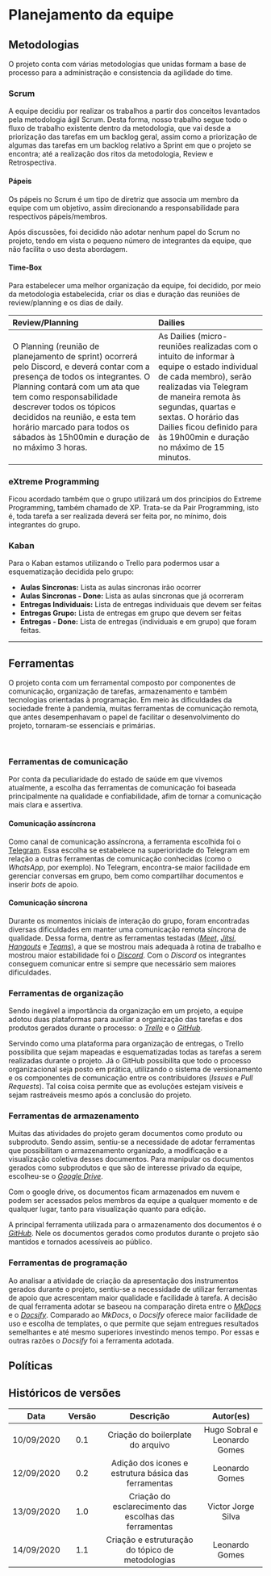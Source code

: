 # Planejamento da equipe

## Metodologias

O projeto conta com várias metodologias que unidas formam a base de processo para a administração e consistencia da agilidade do time.

### Scrum

A equipe decidiu por realizar os trabalhos a partir dos conceitos levantados pela metodologia ágil Scrum. Desta forma, nosso trabalho segue todo o fluxo de trabalho existente dentro da metodologia, que vai desde a priorização das tarefas em um backlog geral, assim como a priorização de algumas das tarefas em um backlog relativo a Sprint em que o projeto se encontra; até a realização dos ritos da metodologia, Review e Retrospectiva.

#### Pápeis

Os pápeis no Scrum é um tipo de diretriz que associa um membro da equipe com um objetivo, assim direcionando a responsabilidade para respectivos pápeis/membros.

Após discussões, foi decidido não adotar nenhum papel do Scrum no projeto, tendo em vista o pequeno número de integrantes da equipe, que não facilita o uso desta abordagem.

#### Time-Box

Para estabelecer uma melhor organização da equipe, foi decidido, por meio da metodologia estabelecida, criar os dias e duração das reuniões de review/planning e os dias de daily.

| Review/Planning                                                                                                                                                                                                                                                                                                                         | Dailies                                                                                                                                                                                                                                                                               |
| :-------------------------------------------------------------------------------------------------------------------------------------------------------------------------------------------------------------------------------------------------------------------------------------------------------------------------------------- | :------------------------------------------------------------------------------------------------------------------------------------------------------------------------------------------------------------------------------------------------------------------------------------ |
| O Planning (reunião de planejamento de sprint) ocorrerá pelo Discord, e deverá contar com a presença de todos os integrantes. O Planning contará com um ata que tem como responsabilidade descrever todos os tópicos decididos na reunião, e esta tem horário marcado para todos os sábados às 15h00min e duração de no máximo 3 horas. | As Dailies (micro-reuniões realizadas com o intuito de informar à equipe o estado individual de cada membro), serão realizadas via Telegram de maneira remota às segundas, quartas e sextas. O horário das Dailies ficou definido para às 19h00min e duração no máximo de 15 minutos. |

### eXtreme Programming

Ficou acordado também que o grupo utilizará um dos princípios do Extreme Programming, também chamado de XP. Trata-se da Pair Programming, isto é, toda tarefa a ser realizada deverá ser feita por, no mínimo, dois integrantes do grupo.

### Kaban

Para o Kaban estamos utilizando o Trello para podermos usar a esquematização decidida pelo grupo:

- **Aulas Sincronas:** Lista as aulas sincronas irão ocorrer
- **Aulas Sincronas - Done:** Lista as aulas sincronas que já ocorreram
- **Entregas Individuais:** Lista de entregas individuais que devem ser feitas
- **Entregas Grupo:** Lista de entregas em grupo que devem ser feitas
- **Entregas - Done:** Lista de entregas (individuais e em grupo) que foram feitas.

---

## Ferramentas

O projeto conta com um ferramental composto por componentes de comunicação, organização de tarefas, armazenamento e também tecnologias orientadas à programação. Em meio às dificuldades da sociedade frente à pandemia, muitas ferramentas de comunicação remota, que antes desempenhavam o papel de facilitar o desenvolvimento do projeto, tornaram-se essenciais e primárias.

<div class="topIcons icons">
  <i class="fab fa-telegram-plane"></i>
  <i class="fab fa-google-drive"></i>
  <i class="fab fa-discord"></i>
</div>
<div class="bottomIcons icons">
  <i class="fab fa-trello"></i>
  <i class="fab fa-github"></i>
</div>

### Ferramentas de comunicação

Por conta da peculiaridade do estado de saúde em que vivemos atualmente, a escolha das ferramentas de comunicação foi baseada principalmente na qualidade e confiabilidade, afim de tornar a comunicação mais clara e assertiva.

#### Comunicação assíncrona

Como canal de comunicação assíncrona, a ferramenta escolhida foi o [Telegram](https://telegram.org/). Essa escolha se estabelece na superioridade do Telegram em relação a outras ferramentas de comunicação conhecidas (como o _WhatsApp_, por exemplo). No Telegram, encontra-se maior facilidade em gerenciar conversas em grupo, bem como compartilhar documentos e inserir _bots_ de apoio.

#### Comunicação síncrona

Durante os momentos iniciais de interação do grupo, foram encontradas diversas dificuldades em manter uma comunicação remota síncrona de qualidade. Dessa forma, dentre as ferramentas testadas ([_Meet_](https://meet.google.com/), [_Jitsi_](https://meet.jit.si/), [_Hangouts_](https://hangouts.google.com/) e [_Teams_](https://www.microsoft.com/pt-br/microsoft-365/microsoft-teams/group-chat-software/)), a que se mostrou mais adequada à rotina de trabalho e mostrou maior estabilidade foi o [_Discord_](https://discord.com/). Com o _Discord_ os integrantes conseguem comunicar entre si sempre que necessário sem maiores dificuldades.

### Ferramentas de organização

Sendo inegável a importância da organização em um projeto, a equipe adotou duas plataformas para auxiliar a organização das tarefas e dos produtos gerados durante o processo: o [_Trello_](https://trello.com/) e o [_GitHub_](https://github.com/).

Servindo como uma plataforma para organização de entregas, o Trello possibilita que sejam mapeadas e esquematizadas todas as tarefas a serem realizadas durante o projeto. Já o GitHub possibilita que todo o processo organizacional seja posto em prática, utilizando o sistema de versionamento e os componentes de comunicação entre os contribuidores (_Issues_ e _Pull Requests_). Tal coisa coisa permite que as evoluções estejam visíveis e sejam rastreáveis mesmo após a conclusão do projeto.

### Ferramentas de armazenamento

Muitas das atividades do projeto geram documentos como produto ou subproduto. Sendo assim, sentiu-se a necessidade de adotar ferramentas que possibilitam o armazenamento organizado, a modificação e a visualização coletiva desses documentos. Para manipular os documentos gerados como subprodutos e que são de interesse privado da equipe, escolheu-se o [_Google Drive_](https://www.google.com.br/drive/apps.html).

Com o google drive, os documentos ficam armazenados em nuvem e podem ser acessados pelos membros da equipe a qualquer momento e de qualquer lugar, tanto para visualização quanto para edição.

A principal ferramenta utilizada para o armazenamento dos documentos é o [_GitHub_](https://github.com/). Nele os documentos gerados como produtos durante o projeto são mantidos e tornados acessíveis ao público.

### Ferramentas de programação

Ao analisar a atividade de criação da apresentação dos instrumentos gerados durante o projeto, sentiu-se a necessidade de utilizar ferramentas de apoio que acrescentam maior qualidade e facilidade à tarefa. A decisão de qual ferramenta adotar se baseou na comparação direta entre o [_MkDocs_](https://www.mkdocs.org/) e o [_Docsify_](https://docsify.js.org/). Comparado ao _MkDocs_, o _Docsify_ oferece maior facilidade de uso e escolha de templates, o que permite que sejam entregues resultados semelhantes e até mesmo superiores investindo menos tempo. Por essas e outras razões o _Docsify_ foi a ferramenta adotada.

## Políticas

## Históricos de versões

|    Data    | Versão |                       Descrição                        |          Autor(es)           |
| :--------: | :----: | :----------------------------------------------------: | :--------------------------: |
| 10/09/2020 |  0.1   |           Criação do boilerplate do arquivo            | Hugo Sobral e Leonardo Gomes |
| 12/09/2020 |  0.2   |  Adição dos icones e estrutura básica das ferramentas  |        Leonardo Gomes        |
| 13/09/2020 |  1.0   | Criação do esclarecimento das escolhas das ferramentas |      Victor Jorge Silva      |
| 14/09/2020 |  1.1   |    Criação e estruturação do tópico de metodologias    |        Leonardo Gomes        |

<style>
  .topIcons {
    display: flex;
    justify-content: space-around;
  }

  .bottomIcons {
    display: flex;
    justify-content: space-evenly;
  }
  .icons {
    font-size: 120px;
    color: #007cb9;
    margin: 15px 0px;
  }
</style>
